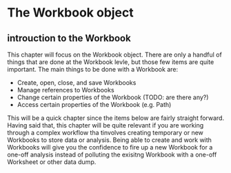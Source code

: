 # The Workbook object

## introuction to the Workbook

This chapter will focus on the Workbook object. There are only a handful of things that are done at the Workbook levle, but those few items are quite important.  The main things to be done with a Workbook are:

* Create, open, close, and save Workbooks
* Manage references to Workbooks
* Change certain properties of the Workbook (TODO: are there any?)
* Access certain properties of the Workbook (e.g. Path)

This will be a quick chapter since the items below are fairly straight forward.  Having said that, this chapter will be quite relevant if you are working through a complex workflow tha tinvolves creating temporary or new Workbooks to store data or analysis.  Being able to create and work with Workbooks will give you the confidence to fire up a new Workbook for a one-off analysis instead of polluting the exisitng Workbook with a one-off Worksheet or other data dump.
